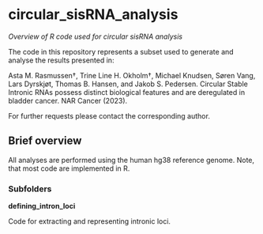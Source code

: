 # circular_sisRNA_analysis
*Overview of R code used for circular sisRNA analysis*

The code in this repository represents a subset used to generate and analyse the results presented in: 

Asta M. Rasmussen†, Trine Line H. Okholm†, Michael Knudsen, Søren Vang, Lars Dyrskjøt, Thomas B. Hansen, and Jakob S. Pedersen. Circular Stable Intronic RNAs possess distinct biological features and are deregulated in bladder cancer. NAR Cancer (2023). 

For further requests please contact the corresponding author.

## Brief overview

All analyses are performed using the human hg38 reference genome.
Note, that most code are implemented in R.

### Subfolders

**defining_intron_loci**

Code for extracting and representing intronic loci.
